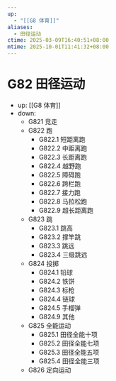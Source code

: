 ```yaml
---
up:
  - "[[G8 体育]]"
aliases:
  - 田径运动
ctime: 2025-03-09T16:40:51+08:00
mtime: 2025-10-01T11:41:32+08:00
---
```


# G82 田径运动

- up: [[G8 体育]]
- down:	
	- G821 竞走
	- G822 跑
		- G822.1 短距离跑
		- G822.2 中距离跑
		- G822.3 长距离跑
		- G822.4 越野跑
		- G822.5 障碍跑
		- G822.6 跨栏跑
		- G822.7 接力跑
		- G822.8 马拉松跑
		- G822.9 超长距离跑
	- G823 跳
		- G823.1 跳高
		- G823.2 撑竿跳
		- G823.3 跳远
		- G823.4 三级跳远
	- G824 投掷
		- G824.1 铅球
		- G824.2 铁饼
		- G824.3 标枪
		- G824.4 链球
		- G824.5 手榴弹
		- G824.9 其他
	- G825 全能运动
		- G825.1 田径全能十项
		- G825.2 田径全能七项
		- G825.3 田径全能五项
		- G825.4 田径全能三项
	- G826 定向运动
	
